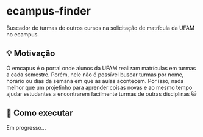 # ecampus-finder

Buscador de turmas de outros cursos na solicitação de matrícula da UFAM no ecampus.

## 💡 Motivação

O emcapus é o portal onde alunos da UFAM realizam matrículas em turmas a cada semestre. 
Porém, nele não é possível buscar turmas por nome, horário ou dias da semana em que as aulas acontecem.
Por isso, nada melhor que um projetinho para aprender coisas novas e ao mesmo tempo ajudar estudantes a encontrarem facilmente turmas de outras disciplinas 😺

## 🚀 Como executar

Em progresso...


